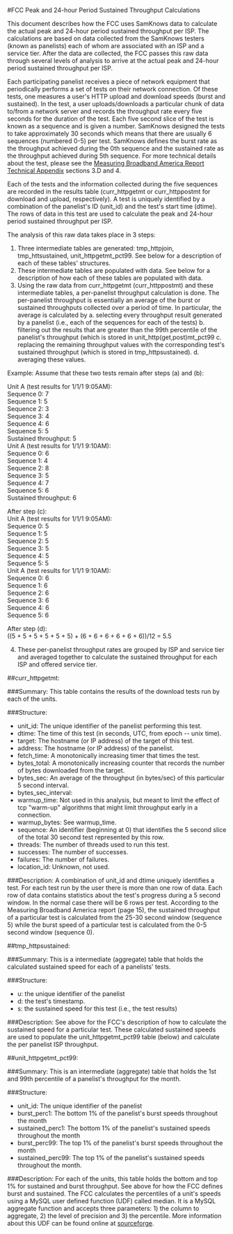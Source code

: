 #FCC Peak and 24-hour Period Sustained Throughput Calculations

This document describes how the FCC uses SamKnows data to calculate the actual peak and 24-hour period sustained throughput per ISP. The calculations are based on data collected from the SamKnows testers (known as panelists) each of whom are associated with an ISP and a service tier. After the data are collected, the FCC passes this raw data through several levels of analysis to arrive at the actual peak and 24-hour period sustained throughput per ISP. 

Each participating panelist receives a piece of network equipment that periodically performs a set of tests on their network connection. Of these tests, one measures a user's HTTP upload and download speeds (burst and sustained). In the test, a user uploads/downloads a particular chunk of data to/from a network server and records the throughput rate every five seconds for the duration of the test. Each five second slice of the test is known as a sequence and is given a number. SamKnows designed the tests to take approximately 30 seconds which means that there are usually 6 sequences (numbered 0-5) per test. SamKnows defines the burst rate as the throughput achieved during the 0th sequence and the sustained rate as the throughput achieved during 5th sequence. For more technical details about the test, please see the [Measuring Broadband America Report Technical Appendix](http://transition.fcc.gov/cgb/measuringbroadbandreport/2012/Technical-Appendix.pdf) sections 3.D and 4.

Each of the tests and the information collected during the five sequences are recorded in the results table (curr_httpgetmt or curr_httppostmt for download and upload, respectively). A test is uniquely identified by a combination of the panelist's ID (unit_id) and the test's start time (dtime). The rows of data in this test are used to calculate the peak and 24-hour period sustained throughput per ISP.

The analysis of this raw data takes place in 3 steps:

1. Three intermediate tables are generated: tmp_httpjoin, tmp_httsustained, unit_httpgetmt_pct99. See below for a description of each of these tables' structures.
2. These intermediate tables are populated with data. See below for a description of how each of these tables are populated with data. 
3. Using the raw data from curr_httpgetmt (curr_httppostmt) and these intermediate tables, a per-panelist throughput calculation is done. The per-panelist throughput is essentially an average of the burst or sustained throughputs collected over a period of time. In particular, the average is calculated by
    a. selecting every throughput result generated by a panelist (i.e., each of the sequences for each of the tests)
    b. filtering out the results that are greater than the 99th percentile of the panelist's throughput (which is stored in unit_http(get,post)mt_pct99 
    c. replacing the remaining throughput values with the corresponding test's sustained throughput (which is stored in tmp_httpsustained). 
    d. averaging these values.

Example: Assume that these two tests remain after steps (a) and (b):

Unit A (test results for 1/1/1 9:05AM):  
Sequence 0: 7  
Sequence 1: 5  
Sequence 2: 3  
Sequence 3: 4  
Sequence 4: 6  
Sequence 5: 5  
Sustained throughput: 5  
Unit A (test results for 1/1/1 9:10AM):  
Sequence 0: 6  
Sequence 1: 4  
Sequence 2: 8  
Sequence 3: 5  
Sequence 4: 7  
Sequence 5: 6  
Sustained throughput: 6  

After step (c):  
Unit A (test results for 1/1/1 9:05AM):  
Sequence 0: 5  
Sequence 1: 5  
Sequence 2: 5  
Sequence 3: 5  
Sequence 4: 5  
Sequence 5: 5  
Unit A (test results for 1/1/1 9:10AM):  
Sequence 0: 6  
Sequence 1: 6  
Sequence 2: 6  
Sequence 3: 6  
Sequence 4: 6  
Sequence 5: 6  

After step (d):  
((5 + 5 + 5 + 5 + 5 + 5) + (6 + 6 + 6 + 6 + 6 + 6))/12 = 5.5  

4. These per-panelist throughput rates are grouped by ISP and service tier and averaged together to calculate the sustained throughput for each ISP and offered service tier.

##curr_httpgetmt:

###Summary:
This table contains the results of the download tests run by each of the units. 

###Structure:
+ unit_id: The unique identifier of the panelist performing this test.
+ dtime: The time of this test (in seconds, UTC, from epoch -- unix time).
+ target: The hostname (or IP address) of the target of this test.
+ address: The hostname (or IP address) of the panelist.
+ fetch_time: A monotonically increasing timer that times the test.
+ bytes_total: A monotonically increasing counter that records the number of bytes downloaded from the target.
+ bytes_sec: An average of the throughput (in bytes/sec) of this particular 5 second interval. 
+ bytes_sec_interval:
+ warmup_time: Not used in this analysis, but meant to limit the effect of tcp "warm-up" algorithms that might limit throughput early in a connection.
+ warmup_bytes: See warmup_time.
+ sequence: An identifier (beginning at 0) that identifies the 5 second slice of the total 30 second test represented by this row.
+ threads: The number of threads used to run this test.
+ successes: The number of successes.
+ failures: The number of failures.
+ location_id: Unknown, not used.

###Description:
A combination of unit_id and dtime uniquely identifies a test. For each test run by the user there is more than one row of data. Each row of data contains statistics about the test's progress during a 5 second window. In the normal case there will be 6 rows per test. According to the Measuring Broadband America report (page 15), the sustained throughput of a particular test is calculated from the 25-30 second window (sequence 5) while the burst speed of a particular test is calculated from the 0-5 second window (sequence 0).

##tmp_httpsustained:

###Summary:
This is a intermediate (aggregate) table that holds the calculated sustained speed for each of a panelists' tests. 

###Structure:
+ u: the unique identifier of the panelist
+ d: the test's timestamp.
+ s: the sustained speed for this test (i.e., the test results)

###Description:
See above for the FCC's description of how to calculate the sustained speed for a particular test. These calculated sustained speeds are used to populate the unit_httpgetmt_pct99 table (below) and calculate the per panelist ISP throughput.

##unit_httpgetmt_pct99:

###Summary:
This is an intermediate (aggregate) table that holds the 1st and 99th percentile of a panelist's throughput for the month. 

###Structure:
+ unit_id: The unique identifier of the panelist
+ burst_perc1: The bottom 1% of the panelist's burst speeds throughout the month
+ sustained_perc1: The bottom 1% of the panelist's sustained speeds throughout the month
+ burst_perc99: The top 1% of the panelist's burst speeds throughout the month
+ sustained_perc99: The top 1% of the panelist's sustained speeds throughout the month.

###Description:
For each of the units, this table holds the bottom and top 1% for sustained and burst throughput. See above for how the FCC defines burst and sustained. The FCC calculates the percentiles of a unit's speeds using a MySQL user defined function (UDF) called median. It is a MySQL aggregate function and accepts three parameters: 1) the column to aggregate, 2) the level of precision and 3) the percentile. More information about this UDF can be found online at [sourceforge](http://sourceforge.net/tracker/?func=detail&aid=2766201&group_id=114041&atid=667000). 
